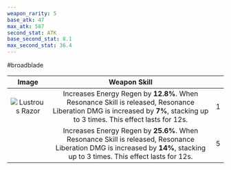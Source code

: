 ```yaml
---
weapon_rarity: 5
base_atk: 47
max_atk: 587
second_stat: ATK
base_second_stat: 8.1
max_second_stat: 36.4
---
```

#broadblade

|                                                                               Image                                                                                |                                                                                Weapon Skill                                                                                 |     |
| :----------------------------------------------------------------------------------------------------------------------------------------------------------------: | :-------------------------------------------------------------------------------------------------------------------------------------------------------------------------: | --- |
| ![Lustrous Razor](https://static.wikia.nocookie.net/wutheringwaves/images/c/c1/Weapon_Lustrous_Razor.png/revision/latest/scale-to-width-down/74?cb=20240606152146) | Increases Energy Regen by **12.8%**. When Resonance Skill is released, Resonance Liberation DMG is increased by **7%**, stacking up to 3 times. This effect lasts for 12s.  | 1   |
|                                                                                                                                                                    | Increases Energy Regen by **25.6%**. When Resonance Skill is released, Resonance Liberation DMG is increased by **14%**, stacking up to 3 times. This effect lasts for 12s. | 5   |

